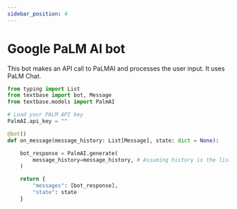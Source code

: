 ```yaml
---
sidebar_position: 4
---
```


# Google PaLM AI bot

This bot makes an API call to PaLMAI and processes the user input. It uses PaLM Chat.

```py
from typing import List
from textbase import bot, Message
from textbase.models import PalmAI

# Load your PALM API key
PalmAI.api_key = ""

@bot()
def on_message(message_history: List[Message], state: dict = None):

    bot_response = PalmAI.generate(
        message_history=message_history, # Assuming history is the list of user messages
    )

    return {
        "messages": [bot_response],
        "state": state
    }
```